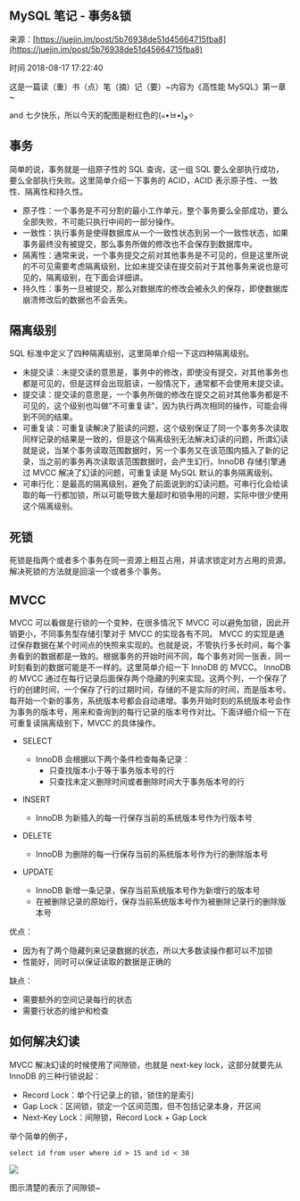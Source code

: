 ## MySQL 笔记 - 事务&amp;锁

来源：[https://juejin.im/post/5b76938de51d45664715fba8](https://juejin.im/post/5b76938de51d45664715fba8)

时间 2018-08-17 17:22:40
 
这是一篇读（重）书（点）笔（摘）记（要）~内容为《高性能 MySQL》第一章~
 
and 七夕快乐，所以今天的配图是粉红色的(๑•̀ㅂ•́)و✧
 
## 事务
 
简单的说，事务就是一组原子性的 SQL 查询，这一组 SQL 要么全部执行成功，要么全部执行失败。这里简单介绍一下事务的 ACID，ACID 表示原子性、一致性、隔离性和持久性。
 
 
* 原子性：一个事务是不可分割的最小工作单元，整个事务要么全部成功，要么全部失败，不可能只执行中间的一部分操作。 
* 一致性：执行事务是使得数据库从一个一致性状态到另一个一致性状态，如果事务最终没有被提交，那么事务所做的修改也不会保存到数据库中。 
* 隔离性：通常来说，一个事务提交之前对其他事务是不可见的，但是这里所说的不可见需要考虑隔离级别，比如未提交读在提交前对于其他事务来说也是可见的，隔离级别，在下面会详细讲。 
* 持久性：事务一旦被提交，那么对数据库的修改会被永久的保存，即使数据库崩溃修改后的数据也不会丢失。 
 
 
## 隔离级别
 
SQL 标准中定义了四种隔离级别，这里简单介绍一下这四种隔离级别。
 
 
* 未提交读：未提交读的意思是，事务中的修改，即使没有提交，对其他事务也都是可见的，但是这样会出现脏读，一般情况下，通常都不会使用未提交读。 
* 提交读：提交读的意思是，一个事务所做的修改在提交之前对其他事务都是不可见的，这个级别也叫做“不可重复读”，因为执行两次相同的操作，可能会得到不同的结果。 
* 可重复读：可重复读解决了脏读的问题，这个级别保证了同一个事务多次读取同样记录的结果是一致的，但是这个隔离级别无法解决幻读的问题，所谓幻读就是说，当某个事务读取范围数据时，另一个事务又在该范围内插入了新的记录，当之前的事务再次读取该范围数据时，会产生幻行。InnoDB 存储引擎通过 MVCC 解决了幻读的问题，可重复读是 MySQL 默认的事务隔离级别。 
* 可串行化：是最高的隔离级别，避免了前面说到的幻读问题。可串行化会给读取的每一行都加锁，所以可能导致大量超时和锁争用的问题，实际中很少使用这个隔离级别。 
 
 
## 死锁
 
死锁是指两个或者多个事务在同一资源上相互占用，并请求锁定对方占用的资源。解决死锁的方法就是回滚一个或者多个事务。
 
## MVCC
 
MVCC 可以看做是行锁的一个变种，在很多情况下 MVCC 可以避免加锁，因此开销更小，不同事务型存储引擎对于 MVCC 的实现各有不同。 MVCC 的实现是通过保存数据在某个时间点的快照来实现的。也就是说，不管执行多长时间，每个事务看到的数据都是一致的。根据事务的开始时间不同，每个事务对同一张表，同一时刻看到的数据可能是不一样的。这里简单介绍一下 InnoDB 的 MVCC。 InnoDB 的 MVCC 通过在每行记录后面保存两个隐藏的列来实现。这两个列，一个保存了行的创建时间，一个保存了行的过期时间，存储的不是实际的时间，而是版本号。每开始一个新的事务，系统版本号都会自动递增。事务开始时刻的系统版本号会作为事务的版本号，用来和查询到的每行记录的版本号作对比。下面详细介绍一下在可重复读隔离级别下，MVCC 的具体操作。
 
 
* SELECT 
    * InnoDB 会根据以下两个条件检查每条记录： 
        * 只查找版本小于等于事务版本号的行 
        * 只查找未定义删除时间或者删除时间大于事务版本号的行 
       
  
* INSERT 
    * InnoDB 为新插入的每一行保存当前的系统版本号作为行版本号 
  
* DELETE 
    * InnoDB 为删除的每一行保存当前的系统版本号作为行的删除版本号 
  
* UPDATE 
    * InnoDB 新增一条记录，保存当前系统版本号作为新增行的版本号 
    * 在被删除记录的原始行，保存当前系统版本号作为被删除记录行的删除版本号 
 
优点：
 
* 因为有了两个隐藏列来记录数据的状态，所以大多数读操作都可以不加锁 
* 性能好，同时可以保证读取的数据是正确的 
 
缺点：
 
* 需要额外的空间记录每行的状态 
* 需要行状态的维护和检查 
 
## 如何解决幻读
 
MVCC 解决幻读的时候使用了间隙锁，也就是 next-key lock，这部分就要先从 InnoDB 的三种行锁说起：
 
 
* Record Lock：单个行记录上的锁，锁住的是索引 
* Gap Lock：区间锁，锁定一个区间范围，但不包括记录本身，开区间 
* Next-Key Lock：间隙锁，Record Lock + Gap Lock 
 
 
举个简单的例子，
 
```
select id from user where id > 15 and id < 30
```
 
 ![][0]
 
图示清楚的表示了间隙锁~
 
[0]: ./img/FRbQbeN.jpg